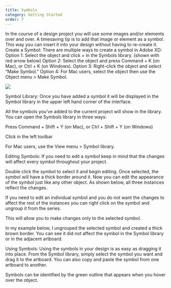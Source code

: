 ```yaml
---
title: Symbols
category: Getting Started
order: 7
---
```


In the course of a design project you will use some images and/or elements over and over. A timesaving tip is to add that image or element as a symbol. This way you can insert it into your design without having to re-create it.
Create a Symbol: There are multiple ways to create a symbol in Adobe XD:
Option 1: Select the object and click + in the Symbols library. 
(shown with red arrow below)
Option 2: Select the object and press Command + K (on Mac), 
or Ctrl + K (on Windows).
Option 3: Right-click the object and select “Make Symbol.”
Option 4: For Mac users, select the object then use the Object menu > Make Symbol.  

![](https://iwilfried.github.io/Adobe-XD-eBook/images/XD-Symbol-01.png)  




 
    











          









Symbol Library: Once you have added a symbol it will be displayed in the Symbol library in the upper left hand corner of the interface.

All the symbols you’ve added to the current project will show in the library. You can open the Symbols library in three ways:

Press Command + Shift + Y (on Mac), or Ctrl + Shift + Y (on Windows)



Click  in the left toolbar 




For Mac users, use the View menu > Symbol library.





Editing Symbols: If you need to edit a symbol keep in mind that the changes will affect every symbol throughout your project.

Double click the symbol to select it and begin editing. Once selected, the symbol will have a thick border around it. Now you can edit the appearance of the symbol just like any other object. As shown below, all three instances reflect the changes.


















If you need to edit an individual symbol and you do not want the changes to affect the rest of the instances you can right click on the symbol and ungroup it from the series.

This will allow you to make changes only to the selected symbol.





In my example below, I ungrouped the selected symbol and created a thick brown border. You can see it did not affect the symbol in the Symbol library or in the adjacent artboard.














Using Symbols: Using the symbols in your design is as easy as dragging it into place. From the Symbol library, simply select the symbol you want and drag it to the artboard. You can also copy and paste the symbol from one artboard to another. 

Symbols can be identified by the green outline that appears when you hover over the object.



